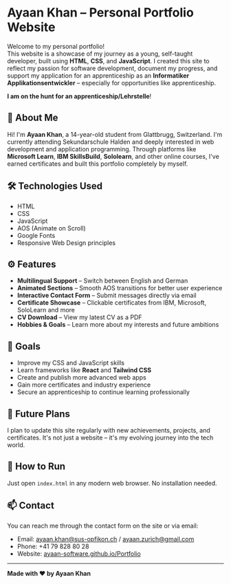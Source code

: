 # Ayaan Khan – Personal Portfolio Website

Welcome to my personal portfolio!  
This website is a showcase of my journey as a young, self-taught developer, built using **HTML**, **CSS**, and **JavaScript**. I created this site to reflect my passion for software development, document my progress, and support my application for an apprenticeship as an **Informatiker Applikationsentwickler** – especially for opportunities like apprenticeship.

**I am on the hunt for an apprenticeship/Lehrstelle**!

## 🌟 About Me

Hi! I'm **Ayaan Khan**, a 14-year-old student from Glattbrugg, Switzerland. I'm currently attending Sekundarschule Halden and deeply interested in web development and application programming. Through platforms like **Microsoft Learn**, **IBM SkillsBuild**, **Sololearn**, and other online courses, I've earned certificates and built this portfolio completely by myself.

## 🛠️ Technologies Used

- HTML
- CSS
- JavaScript
- AOS (Animate on Scroll)
- Google Fonts
- Responsive Web Design principles

## ⚙️ Features

- **Multilingual Support** – Switch between English and German  
- **Animated Sections** – Smooth AOS transitions for better user experience  
- **Interactive Contact Form** – Submit messages directly via email  
- **Certificate Showcase** – Clickable certificates from IBM, Microsoft, SoloLearn and more  
- **CV Download** – View my latest CV as a PDF  
- **Hobbies & Goals** – Learn more about my interests and future ambitions

## 🚀 Goals

- Improve my CSS and JavaScript skills  
- Learn frameworks like **React** and **Tailwind CSS**  
- Create and publish more advanced web apps  
- Gain more certificates and industry experience  
- Secure an apprenticeship to continue learning professionally  

## 🔮 Future Plans

I plan to update this site regularly with new achievements, projects, and certificates. It's not just a website – it's my evolving journey into the tech world.

## 📎 How to Run

Just open `index.html` in any modern web browser. No installation needed.

## 📫 Contact

You can reach me through the contact form on the site or via email:

- Email: ayaan.khan@sus-opfikon.ch / ayaan.zurich@gmail.com
- Phone: +41 79 828 80 28  
- Website: [ayaan-software.github.io/Portfolio](https://ayaan-software.github.io/Portfolio)

---

**Made with ❤️ by Ayaan Khan**

